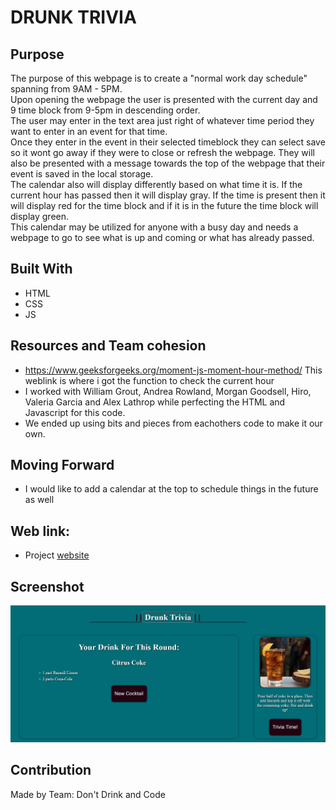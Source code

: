 # DRUNK TRIVIA
## Purpose
The purpose of this webpage is to create a "normal work day schedule" spanning from 9AM - 5PM. </br>
Upon opening the webpage the user is presented with the current day and 9 time block from 9-5pm in descending order. </br>
The user may enter in the text area just right of whatever time period they want to enter in an event for that time. </br>
Once they enter in the event in their selected timeblock they can select save so it wont go away if they were to close or refresh the webpage. 
They will also be presented with a message towards the top of the webpage that their event is saved in the local storage. </br>
The calendar also will display differently based on what time it is. If the current hour has passed then it will display gray. 
If the time is present then it will display red for the time block and if it is in the future the time block will display green. </br>
This calendar may be utilized for anyone with a busy day and needs a webpage to go to see what is up and coming or what has already passed.
## Built With
* HTML
* CSS
* JS

## Resources and Team cohesion
- https://www.geeksforgeeks.org/moment-js-moment-hour-method/ This weblink is where i got the function to check the current hour 
- I worked with William Grout, Andrea Rowland, Morgan Goodsell, Hiro, Valeria Garcia and Alex Lathrop while perfecting the HTML and Javascript for this code.
- We ended up using bits and pieces from eachothers code to make it our own. 

## Moving Forward
- I would like to add a calendar at the top to schedule things in the future as well

## Web link:
- Project [website](https://gerushays.github.io/Drunk-Trivia/)

## Screenshot
![Drunk-Trivia-screenshot](./assets/images/Drunk-Trivia-Screenshot.PNG)

## Contribution
Made by Team: Don't Drink and Code
